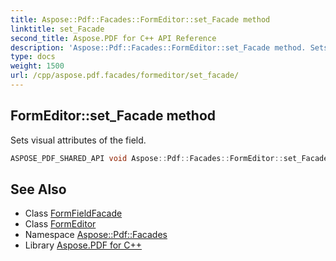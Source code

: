 ```yaml
---
title: Aspose::Pdf::Facades::FormEditor::set_Facade method
linktitle: set_Facade
second_title: Aspose.PDF for C++ API Reference
description: 'Aspose::Pdf::Facades::FormEditor::set_Facade method. Sets visual attributes of the field in C++.'
type: docs
weight: 1500
url: /cpp/aspose.pdf.facades/formeditor/set_facade/
---
```

## FormEditor::set_Facade method


Sets visual attributes of the field.

```cpp
ASPOSE_PDF_SHARED_API void Aspose::Pdf::Facades::FormEditor::set_Facade(System::SharedPtr<FormFieldFacade> value)
```

## See Also

* Class [FormFieldFacade](../../formfieldfacade/)
* Class [FormEditor](../)
* Namespace [Aspose::Pdf::Facades](../../)
* Library [Aspose.PDF for C++](../../../)
